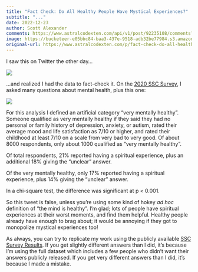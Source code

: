 ```yaml
---
title: "Fact Check: Do All Healthy People Have Mystical Experiences?"
subtitle: "..."
date: 2022-12-23
author: Scott Alexander
comments: https://www.astralcodexten.com/api/v1/post/92235108/comments?&all_comments=true
image: https://bucketeer-e05bbc84-baa3-437e-9518-adb32be77984.s3.amazonaws.com/public/images/86d60bc4-3aec-4085-bda0-d0a0605342dd_1200x900.webp
original-url: https://www.astralcodexten.com/p/fact-check-do-all-healthy-people
---
```

I saw this on Twitter the other day…

[![](https://substackcdn.com/image/fetch/w_1456,c_limit,f_auto,q_auto:good,fl_progressive:steep/https%3A%2F%2Fbucketeer-e05bbc84-baa3-437e-9518-adb32be77984.s3.amazonaws.com%2Fpublic%2Fimages%2F44fe4aec-d64a-4878-b790-ee06dfd292c8_544x306.png)](https://substackcdn.com/image/fetch/f_auto,q_auto:good,fl_progressive:steep/https%3A%2F%2Fbucketeer-e05bbc84-baa3-437e-9518-adb32be77984.s3.amazonaws.com%2Fpublic%2Fimages%2F44fe4aec-d64a-4878-b790-ee06dfd292c8_544x306.png)

…and realized I had the data to fact-check it. On the [2020 SSC Survey](https://slatestarcodex.com/2020/01/20/ssc-survey-results-2020/), I asked many questions about mental health, plus this one:

[![](https://substackcdn.com/image/fetch/w_1456,c_limit,f_auto,q_auto:good,fl_progressive:steep/https%3A%2F%2Fbucketeer-e05bbc84-baa3-437e-9518-adb32be77984.s3.amazonaws.com%2Fpublic%2Fimages%2F01b0399a-6f0a-4d2b-8ccc-01efa6f98344_815x335.png)](https://substackcdn.com/image/fetch/f_auto,q_auto:good,fl_progressive:steep/https%3A%2F%2Fbucketeer-e05bbc84-baa3-437e-9518-adb32be77984.s3.amazonaws.com%2Fpublic%2Fimages%2F01b0399a-6f0a-4d2b-8ccc-01efa6f98344_815x335.png)

For this analysis I defined an artificial category “very mentally healthy”. Someone qualified as very mentally healthy if they said they had no personal or family history of depression, anxiety, or autism, rated their average mood and life satisfaction as 7/10 or higher, and rated their childhood at least 7/10 on a scale from very bad to very good. Of about 8000 respondents, only about 1000 qualified as “very mentally healthy”.

Of total respondents, 21% reported having a spiritual experience, plus an additional 18% giving the “unclear” answer.

Of the very mentally healthy, only 17% reported having a spiritual experience, plus 14% giving the “unclear” answer.

In a chi-square test, the difference was significant at p < 0.001.

So this tweet is false, unless you’re using some kind of hokey _ad hoc_ definition of “the mind is healthy”. I’m glad; lots of people have spiritual experiences at their worst moments, and find them helpful. Healthy people already have enough to brag about; it would be annoying if they got to monopolize mystical experiences too!

As always, you can try to replicate my work using the publicly available [SSC Survey Results](https://slatestarcodex.com/2020/01/20/ssc-survey-results-2020/). If you get slightly different answers than I did, it’s because I’m using the full dataset which includes a few people who didn’t want their answers publicly released. If you get very different answers than I did, it’s because I made a mistake.
